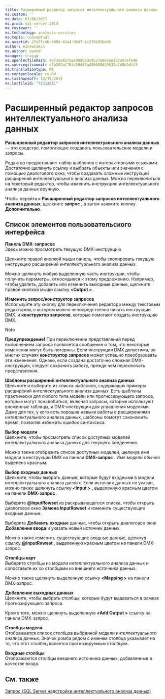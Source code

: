 ```yaml
---
title: Расширенный редактор запросов интеллектуального анализа данных | Документация Майкрософт
ms.custom: ''
ms.date: 03/06/2017
ms.prod: sql-server-2014
ms.reviewer: ''
ms.technology: analysis-services
ms.topic: conceptual
ms.assetid: 27e7fc46-689d-43a4-9647-1c27d182bdd6
author: minewiskan
ms.author: owend
manager: craigg
ms.openlocfilehash: 4973ea427cea99d6e3c4527e8686e322a97efe48
ms.sourcegitcommit: c7a202af70fd16467a498688d59637d7d0b3d1f3
ms.translationtype: MT
ms.contentlocale: ru-RU
ms.lasthandoff: 10/15/2019
ms.locfileid: "72313611"
---
```

# <a name="advanced-data-mining-query-editor"></a>Расширенный редактор запросов интеллектуального анализа данных
  **Расширенный редактор запросов интеллектуального анализа данных** — это средство, помогающее создавать пользовательские модели и запросы.  
  
 Редактор предоставляет набор шаблонов с интерактивными ссылками. Достаточно щелкнуть ссылку и выбрать объекты или значения с помощью диалогового окна, чтобы создавать сложные инструкции расширений интеллектуального анализа данных. Можно переключиться на текстовый редактор, чтобы изменить инструкцию интеллектуального анализа данных вручную.  
  
 Чтобы перейти к **Расширенный редактор запросов интеллектуального анализа данных**, щелкните **запрос** , а затем нажмите кнопку **Дополнительно**.  
  
## <a name="uielement-list"></a>Список элементов пользовательского интерфейса  
 **Панель DMX-запросов**  
 Здесь можно просмотреть текущую DMX-инструкцию.  
  
 Щелкните правой кнопкой мыши панель, чтобы скопировать текущую инструкцию расширений интеллектуального анализа данных.  
  
 Можно щелкнуть любую выделенную часть инструкции, чтобы получить параметры, относящиеся к этому предложению. Например, чтобы удалить, добавить или изменить выходные данные, щелкните правой кнопкой мыши ссылку **\<Output >** .  
  
 **Изменить запрос/конструктор запросов**  
 Используйте эту кнопку для переключения редактора между текстовым редактором, в котором можно непосредственно писать инструкции DMX. и **конструктор запросов**, которые помогают создать инструкцию DMX.  
  
> [!NOTE]  
>  **Предупреждение!** При переключении представлений перед выполнением запроса появляется сообщение о том, что некоторые изменения могут быть потеряны. Если инструкция DMX допустима, во многих случаях **конструктор запросов** может успешно преобразовать эти изменения. Однако, если создана достаточно сложная DMX-инструкция, следует сохранить работу, прежде чем переключать представления.  
  
 **Шаблоны расширений интеллектуального анализа данных**  
 Щелкните и выберите из списка шаблонов, содержащих примеры расширений интеллектуального анализа данных. Есть шаблоны практически для любого типа модели или прогнозирующего запроса, которые могут понадобиться, включая запросы, которые используют вложенные таблицы, и DMX-инструкции для управления моделями. Даже для тех, у кого есть хорошие навыки работы с расширениями интеллектуального анализа данных, шаблоны помогут сэкономить время, позволяя избежать ошибок синтаксиса.  
  
 **Выбор модели**  
 Щелкните, чтобы просмотреть список доступных моделей интеллектуального анализа данных для текущего соединения.  
  
 Можно также отобразить список доступных моделей, щелкнув имя модели в инструкции DMX на панели **DMX-запрос** . Имя модели обычно выделено красным.  
  
 **Выбор входных данных**  
 Щелкните, чтобы выбрать данные, которые будут входными в модели интеллектуального анализа данных. Если источник данных не указан, можно также щелкнуть ссылку **\<Input >** , выделенную красным цветом на панели **DMX-запрос** .  
  
 Выберите **\@InputRowset** из раскрывающегося списка, чтобы открыть диалоговое окно **Замена InputRowset** и изменить существующие входные данные.  
  
 Выберите **Добавить входные** данные, чтобы открыть диалоговое окно **Добавление ввода** и указать новый источник данных.  
  
 Можно также изменить существующие входные данные, щелкнув ссылку **\@InputRowset** , выделенную красным цветом на панели DMX-запрос.  
  
 **Столбцы карт**  
 Выберите столбцы из модели интеллектуального анализа данных и сопоставьте их со столбцами из внешнего источника данных.  
  
 Можно также щелкнуть выделенную ссылку **\<Mapping >** на панели DMX-запрос.  
  
 **Добавление выходных данных**  
 Щелкните, чтобы выбрать столбцы, которые будут выдаваться в рамках прогнозирующего запроса.  
  
 Кроме того, можно щелкнуть выделенную **\<Add Output >** ссылку на панели DMX-запрос.  
  
 **Столбцы модели**  
 Отображается список столбцов выбранной модели интеллектуального анализа данных. Значок ромба рядом с именем столбца указывает на то, что этот столбец является прогнозируемым столбцом.  
  
 **Входные столбцы**  
 Отображаются столбцы внешнего источника данных, добавленные в качестве входа.  
  
## <a name="see-also"></a>См. также  
 [Запрос &#40;SQL Server надстройки интеллектуального анализа данных&#41;](query-sql-server-data-mining-add-ins.md)  
  
  
